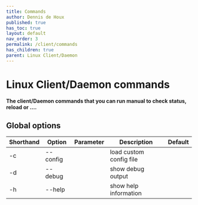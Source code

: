 ```yaml
---
title: Commands
author: Dennis de Houx
published: true
has_toc: true
layout: default
nav_order: 3
permalink: /client/commands
has_children: true
parent: Linux Client/Daemon
---
```


# Linux Client/Daemon commands

**The client/Daemon commands that you can run manual to check status, reload or ....**

## Global options

| Shorthand | Option   | Parameter | Description             | Default |
| --------- | -------- | --------- | ----------------------- | ------- |
| -c        | --config | <file>    | load custom config file |         |
| -d        | --debug  |           | show debug output       |         |
| -h        | --help   |           | show help information   |         |
